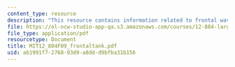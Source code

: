 ```yaml
---
content_type: resource
description: "This resource contains information related to frontal waves. \r\n"
file: https://ol-ocw-studio-app-qa.s3.amazonaws.com/courses/12-804-large-scale-flow-dynamics-lab-fall-2009/ab1991f7276893d9a8ddd9bfba31b156_MIT12_804F09_frontaltank.pdf
file_type: application/pdf
resourcetype: Document
title: MIT12_804F09_frontaltank.pdf
uid: ab1991f7-2768-93d9-a8dd-d9bfba31b156
---
```

